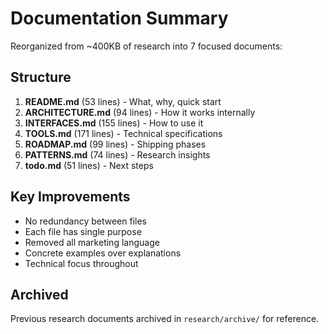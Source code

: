 # Documentation Summary

Reorganized from ~400KB of research into 7 focused documents:

## Structure

1. **README.md** (53 lines) - What, why, quick start
2. **ARCHITECTURE.md** (94 lines) - How it works internally  
3. **INTERFACES.md** (155 lines) - How to use it
4. **TOOLS.md** (171 lines) - Technical specifications
5. **ROADMAP.md** (99 lines) - Shipping phases
6. **PATTERNS.md** (74 lines) - Research insights
7. **todo.md** (51 lines) - Next steps

## Key Improvements

- No redundancy between files
- Each file has single purpose
- Removed all marketing language
- Concrete examples over explanations
- Technical focus throughout

## Archived

Previous research documents archived in `research/archive/` for reference.